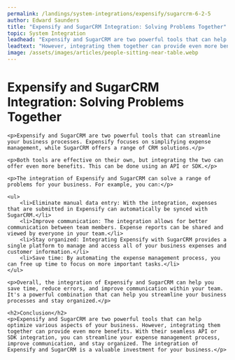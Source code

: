 ```yaml
---
permalink: /landings/system-integrations/expensify/sugarcrm-6-2-5
author: Edward Saunders
title: "Expensify and SugarCRM Integration: Solving Problems Together"
topic: System Integration
leadhead: "Expensify and SugarCRM are two powerful tools that can help optimize various aspects of your business"
leadtext: "However, integrating them together can provide even more benefits. With their seamless API or SDK integration, you can streamline your expense management process, improve communication, and stay organized. The integration of Expensify and SugarCRM is a valuable investment for your business."
image: /assets/images/articles/people-sitting-near-table.webp
---
```

<div class="arttext">	<h1>Expensify and SugarCRM Integration: Solving Problems Together</h1>

	<p>Expensify and SugarCRM are two powerful tools that can streamline your business processes. Expensify focuses on simplifying expense management, while SugarCRM offers a range of CRM solutions.</p>

	<p>Both tools are effective on their own, but integrating the two can offer even more benefits. This can be done using an API or SDK.</p>

	<p>The integration of Expensify and SugarCRM can solve a range of problems for your business. For example, you can:</p>

	<ul>
		<li>Eliminate manual data entry: With the integration, expenses that are submitted in Expensify can automatically be synced with SugarCRM.</li>
		<li>Improve communication: The integration allows for better communication between team members. Expense reports can be shared and viewed by everyone in your team.</li>
		<li>Stay organized: Integrating Expensify with SugarCRM provides a single platform to manage and access all of your business expenses and customer information.</li>
		<li>Save time: By automating the expense management process, you can free up time to focus on more important tasks.</li>
	</ul>

	<p>Overall, the integration of Expensify and SugarCRM can help you save time, reduce errors, and improve communication within your team. It's a powerful combination that can help you streamline your business processes and stay organized.</p>

	<h2>Conclusion</h2>
	<p>Expensify and SugarCRM are two powerful tools that can help optimize various aspects of your business. However, integrating them together can provide even more benefits. With their seamless API or SDK integration, you can streamline your expense management process, improve communication, and stay organized. The integration of Expensify and SugarCRM is a valuable investment for your business.</p>
</div>